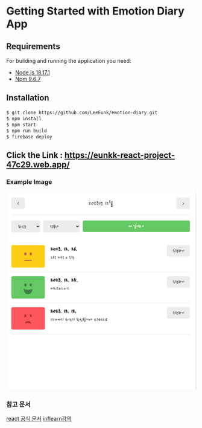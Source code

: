 # Getting Started with Emotion Diary App

## Requirements
For building and running the application you need:
- [Node.js 18.17.1](https://nodejs.org/download/release/v18.17.1/)
- [Npm 9.6.7](https://www.npmjs.com/package/npm/v/9.6.7)

## Installation
```
$ git clone https://github.com/LeeEunk/emotion-diary.git
$ npm install
$ npm start
$ npm run build
$ firebase deploy
```

## Click the Link : <https://eunkk-react-project-47c29.web.app/>



### Example Image
![example](/public/example.png)



### 참고 문서
[react 공식 문서](https://ko.legacy.reactjs.org/docs/react-api.html#reactmemo)
[inflearn강의](https://www.inflearn.com/course/%ED%95%9C%EC%9E%85-%EB%A6%AC%EC%95%A1%ED%8A%B8/dashboard)
